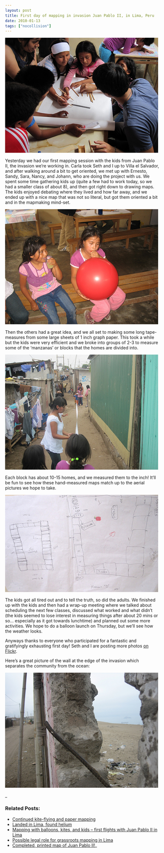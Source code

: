 ```yaml
---
layout: post
title: First day of mapping in invasion Juan Pablo II, in Lima, Peru
date: 2010-01-13
tags: ["nocollision"]
---
```


[![](4271321123_bf32b595f7.jpg)](http://www.flickr.com/photos/sethismyfriend/4271321123/)

Yesterday we had our first mapping session with the kids from Juan Pablo II, the invasion we&#8217;re working in. Carla took Seth and I up to Villa el Salvador, and after walking around a bit to get oriented, we met up with Ernesto, Sandy, Sara, Nancy, and Johann, who are doing the project with us. We spent some time gathering kids up (quite a few had to work today, so we had a smaller class of about 8), and then got right down to drawing maps. The kids enjoyed debating where they lived and how far away, and we ended up with a nice map that was not so literal, but got them oriented a bit and in the mapmaking mind-set.

[![](4270351078_9572dddaab.jpg)](http://www.flickr.com/photos/jeffreywarren/4270351078/in/photostream/)

Then the others had a great idea, and we all set to making some long tape-measures from some large sheets of 1 inch graph paper. This took a while but the kids were very efficient and we broke into groups of 2-3 to measure some of the &#8216;manzanas&#8217; or blocks that the homes are divided into. 

[![](4271351687_ab6ba0d0eb.jpg)](http://www.flickr.com/photos/sethismyfriend/4271351687/)

Each block has about 10-15 homes, and we measured them to the inch! It&#8217;ll be fun to see how these hand-measured maps match up to the aerial pictures we hope to take. 

[![](4271425599_5a8afdd747.jpg)](http://www.flickr.com/photos/sethismyfriend/4271425599/)

The kids got all tired out and to tell the truth, so did the adults. We finished up with the kids and then had a wrap-up meeting where we talked about scheduling the next few classes, discussed what worked and what didn&#8217;t (the kids seemed to lose interest in measuring things after about 20 mins or so&#8230; especially as it got towards lunchtime) and planned out some more activities. We hope to do a balloon launch on Thursday, but we&#8217;ll see how the weather looks. 

Anyways thanks to everyone who participated for a fantastic and gratifyingly exhausting first day! Seth and I are posting more photos [on Flickr](http://www.flickr.com/photos/tags/grassrootsmapping/). 

Here&#8217;s a great picture of the wall at the edge of the invasion which separates the community from the ocean:

[![](4270329410_f1fa9729de.jpg)](http://www.flickr.com/photos/jeffreywarren/4270329410/)

<div id="crp_related">_

### Related Posts:

*   [Continued kite-flying and paper mapping](http://grassrootsmapping.org/2010/01/continued-kite-flying-and-paper-mapping/)
*   [Landed in Lima, found helium](http://grassrootsmapping.org/2010/01/landed-in-lima-found-helium/)
*   [Mapping with balloons, kites, and kids &#8211; first flights with Juan Pablo II in Lima](http://grassrootsmapping.org/2010/01/mapping-with-balloons-kites-and-kids-first-flights-with-juan-pablo-ii-in-lima/)
*   [Possible legal role for grassroots mapping in Lima](http://grassrootsmapping.org/2010/01/possible-legal-role-for-grassroots-mapping/)
*   [Completed, printed map of Juan Pablo II!](http://grassrootsmapping.org/2010/01/completed-printed-map-of-juan-pablo-ii/)_</div>